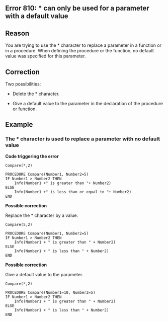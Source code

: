 
## Error 810:  * can only be used for a parameter with a default value
			



<a name="NOTE1"></a>
<a name="NOTE1_1"></a>


## Reason
<a name="reason_ELTTEXTE000092"></a>
You are trying to use the \* character to replace a parameter in a function or in a procedure. When defining the procedure or the function, no default value was specified for this parameter.

<a name="NOTE2"></a>
<a name="NOTE2_1"></a>


## Correction
<a name="correction_ELTTEXTE000116"></a>
Two possibilities:

- Delete the \* character.

- Give a default value to the parameter in the declaration of the procedure or function.




<a name="NOTE3"></a>
<a name="NOTE3_1"></a>


## Example
<a name="example_ELTTEXTE000140"></a>


### The \* character is used to replace a parameter with no default value
<a name="the_star_character_used_replace_parameter_with_default_value_ELTPARAGRAPHE000028"></a>

**Code triggering the error** 


```wl
Compare(*,2)
 
PROCEDURE Compare(Number1, Number2=5)
IF Number1 > Number2 THEN 
	Info(Number1 +" is greater than "+ Number2)
ELSE
	Info(Number1 +" is less than or equal to "+ Number2)
END
```




**Possible correction**

Replace the \* character by a value.


```wl
Compare(5,2)
 
PROCEDURE Compare(Number1, Number2=5)
IF Number1 > Number2 THEN 
	Info(Number1 + " is greater than " + Number2)
ELSE
	Info(Number1 + " is less than " + Number2)
END
```


**Possible correction**

Give a default value to the parameter.


```wl
Compare(*,2)
 
PROCEDURE Compare(Number1=10, Number2=5)
IF Number1 > Number2 THEN 
	Info(Number1 + " is greater than " + Number2)
ELSE
	Info(Number1 + " is less than " + Number2)
END
```



